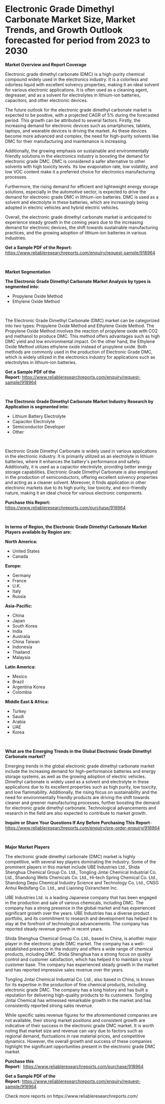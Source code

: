<p><h1>Electronic Grade Dimethyl Carbonate Market Size, Market Trends, and Growth Outlook forecasted for period from 2023 to 2030</h1></p><p><strong>Market Overview and Report Coverage</strong></p>
<p><p>Electronic grade dimethyl carbonate (DMC) is a high-purity chemical compound widely used in the electronics industry. It is a colorless and odorless liquid with excellent solvency properties, making it an ideal solvent for various electronic applications. It is often used as a cleaning agent, degreaser, and as a solvent for electrolytes in lithium-ion batteries, capacitors, and other electronic devices.</p><p>The future outlook for the electronic grade dimethyl carbonate market is expected to be positive, with a projected CAGR of 5% during the forecasted period. This growth can be attributed to several factors. Firstly, the increasing demand for electronic devices such as smartphones, tablets, laptops, and wearable devices is driving the market. As these devices become more advanced and complex, the need for high-purity solvents like DMC for their manufacturing and maintenance is increasing.</p><p>Additionally, the growing emphasis on sustainable and environmentally friendly solutions in the electronics industry is boosting the demand for electronic grade DMC. DMC is considered a safer alternative to other solvents with high toxicity levels. Its low evaporation rate, low volatility, and low VOC content make it a preferred choice for electronics manufacturing processes.</p><p>Furthermore, the rising demand for efficient and lightweight energy storage solutions, especially in the automotive sector, is expected to drive the demand for electronic grade DMC in lithium-ion batteries. DMC is used as a solvent and electrolyte in these batteries, which are increasingly being adopted in electric vehicles and hybrid electric vehicles.</p><p>Overall, the electronic grade dimethyl carbonate market is anticipated to experience steady growth in the coming years due to the increasing demand for electronic devices, the shift towards sustainable manufacturing practices, and the growing adoption of lithium-ion batteries in various industries.</p></p>
<p><strong>Get a Sample PDF of the Report:</strong> <a href="https://www.reliableresearchreports.com/enquiry/request-sample/918964">https://www.reliableresearchreports.com/enquiry/request-sample/918964</a></p>
<p>&nbsp;</p>
<p><strong>Market Segmentation</strong></p>
<p><strong>The Electronic Grade Dimethyl Carbonate Market Analysis by types is segmented into:</strong></p>
<p><ul><li>Propylene Oxide Method</li><li>Ethylene Oxide Method</li></ul></p>
<p>&nbsp;</p>
<p><p>The Electronic Grade Dimethyl Carbonate (DMC) market can be categorized into two types: Propylene Oxide Method and Ethylene Oxide Method. The Propylene Oxide Method involves the reaction of propylene oxide with CO2 and methanol to produce DMC. This method offers advantages such as high DMC yield and low environmental impact. On the other hand, the Ethylene Oxide Method utilizes ethylene oxide instead of propylene oxide. Both methods are commonly used in the production of Electronic Grade DMC, which is widely utilized in the electronics industry for applications such as electrolytes in lithium-ion batteries.</p></p>
<p><strong>Get a Sample PDF of the Report:</strong>&nbsp;<a href="https://www.reliableresearchreports.com/enquiry/request-sample/918964">https://www.reliableresearchreports.com/enquiry/request-sample/918964</a></p>
<p>&nbsp;</p>
<p><strong>The Electronic Grade Dimethyl Carbonate Market Industry Research by Application is segmented into:</strong></p>
<p><ul><li>Lithium Battery Electrolyte</li><li>Capacitor Electrolyte</li><li>Semiconductor Developer</li><li>Other</li></ul></p>
<p>&nbsp;</p>
<p><p>Electronic Grade Dimethyl Carbonate is widely used in various applications in the electronic industry. It is primarily utilized as an electrolyte in lithium batteries, where it enhances the battery's performance and safety. Additionally, it is used as a capacitor electrolyte, providing better energy storage capabilities. Electronic Grade Dimethyl Carbonate is also employed in the production of semiconductors, offering excellent solvency properties and acting as a cleaner solvent. Moreover, it finds application in other electronic markets due to its high purity, low toxicity, and eco-friendly nature, making it an ideal choice for various electronic components.</p></p>
<p><strong>Purchase this Report:</strong>&nbsp; <a href="https://www.reliableresearchreports.com/purchase/918964">https://www.reliableresearchreports.com/purchase/918964</a></p>
<p>&nbsp;</p>
<p><strong>In terms of Region, the Electronic Grade Dimethyl Carbonate Market Players available by Region are:</strong></p>
<p>
    <p> <strong> North America: </strong>
        <ul>
            <li>United States</li>
            <li>Canada</li>
        </ul>
        </p> 
    <p> <strong> Europe: </strong>
        <ul>
            <li>Germany</li>
            <li>France</li>
            <li>U.K.</li>
            <li>Italy</li>
            <li>Russia</li>
        </ul>
        </p> 
    <p> <strong> Asia-Pacific: </strong>
        <ul>
            <li>China</li>
            <li>Japan</li>
            <li>South Korea</li>
            <li>India</li>
            <li>Australia</li>
            <li>China Taiwan</li>
            <li>Indonesia</li>
            <li>Thailand</li>
            <li>Malaysia</li>
        </ul>
        </p> 
    <p> <strong> Latin America: </strong>
        <ul>
            <li>Mexico</li>
            <li>Brazil</li>
            <li>Argentina Korea</li>
            <li>Colombia</li>
        </ul>
        </p> 
    <p> <strong> Middle East & Africa: </strong>
        <ul>
            <li>Turkey</li>
            <li>Saudi</li>
            <li>Arabia</li>
            <li>UAE</li>
            <li>Korea</li>
        </ul>
    </p>
    </p>
<p>&nbsp;</p>
<p><strong>What are the Emerging Trends in the Global Electronic Grade Dimethyl Carbonate market?</strong></p>
<p><p>Emerging trends in the global electronic grade dimethyl carbonate market include the increasing demand for high-performance batteries and energy storage systems, as well as the growing adoption of electric vehicles. Dimethyl carbonate is widely used as a solvent and electrolyte in these applications due to its excellent properties such as high purity, low toxicity, and low flammability. Additionally, the rising focus on sustainability and the need for environmentally friendly products are driving the shift towards cleaner and greener manufacturing processes, further boosting the demand for electronic grade dimethyl carbonate. Technological advancements and research in the field are also expected to contribute to market growth.</p></p>
<p><strong>Inquire or Share Your Questions If Any Before Purchasing This Report</strong>- <a href="https://www.reliableresearchreports.com/enquiry/pre-order-enquiry/918964">https://www.reliableresearchreports.com/enquiry/pre-order-enquiry/918964</a></p>
<p>&nbsp;</p>
<p><strong>Major Market Players</strong></p>
<p><p>The electronic grade dimethyl carbonate (DMC) market is highly competitive, with several key players dominating the industry. Some of the prominent players in this market include UBE Industries Ltd., Shida Shenghua Chemical Group Co. Ltd., Tongling Jintai Chemical Industrial Co. Ltd., Shandong Wells Chemicals Co. Ltd., Hi-tech Spring Chemical Co. Ltd., Shandong Depu Chemical Industry Science and Technology Co. Ltd., CNSG Anhui Redsifang Co. Ltd., and Liaoning Oxiranchem Inc.</p><p>UBE Industries Ltd. is a leading Japanese company that has been engaged in the production and sale of various chemicals, including DMC. The company has a strong presence in the global market and has experienced significant growth over the years. UBE Industries has a diverse product portfolio, and its commitment to research and development has helped it to stay at the forefront of technological advancements. The company has reported steady revenue growth in recent years.</p><p>Shida Shenghua Chemical Group Co. Ltd., based in China, is another major player in the electronic grade DMC market. The company has a well-established presence in the industry and offers a wide range of chemical products, including DMC. Shida Shenghua has a strong focus on quality control and customer satisfaction, which has helped it to maintain a loyal customer base. The company has experienced steady growth in the market and has reported impressive sales revenue over the years.</p><p>Tongling Jintai Chemical Industrial Co. Ltd., also based in China, is known for its expertise in the production of fine chemical products, including electronic grade DMC. The company has a long history and has built a reputation for delivering high-quality products to its customers. Tongling Jintai Chemical has witnessed remarkable growth in the market and has consistently reported strong sales revenue.</p><p>While specific sales revenue figures for the aforementioned companies are not available, their strong market positions and consistent growth are indicative of their success in the electronic grade DMC market. It is worth noting that market size and revenue can vary due to factors such as regional demand, fluctuations in raw material prices, and competitive dynamics. However, the overall growth and success of these companies highlight the significant opportunities present in the electronic grade DMC market.</p></p>
<p><strong>Purchase this Report:</strong>&nbsp;&nbsp;<a href="https://www.reliableresearchreports.com/purchase/918964">https://www.reliableresearchreports.com/purchase/918964</a></p>
<p></p>
<p><strong>Get a Sample PDF of the Report:</strong>&nbsp;<a href="https://www.reliableresearchreports.com/enquiry/request-sample/918964">https://www.reliableresearchreports.com/enquiry/request-sample/918964</a></p>
<p>Check more reports on https://www.reliableresearchreports.com/</p>